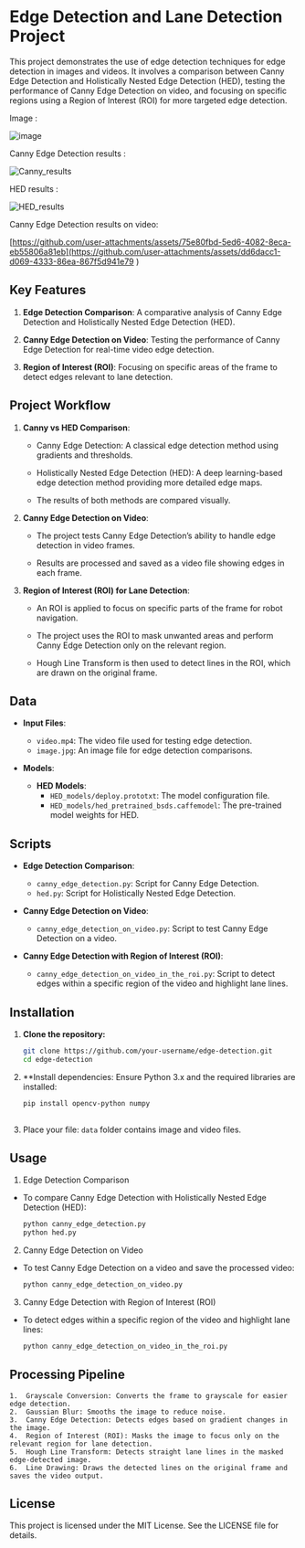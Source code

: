 # Edge Detection and Lane Detection Project

This project demonstrates the use of edge detection techniques for edge detection in images and videos. It involves a comparison between Canny Edge Detection and Holistically Nested Edge Detection (HED), testing the performance of Canny Edge Detection on video, and focusing on specific regions using a Region of Interest (ROI) for more targeted edge detection.

Image : 

![image](https://github.com/user-attachments/assets/6cfc1094-79aa-48bf-9935-eddb0d643fa8)

Canny Edge Detection results : 

![Canny_results](https://github.com/user-attachments/assets/ef563675-903c-4100-b255-6d7ad5905e23)

HED results : 

![HED_results](https://github.com/user-attachments/assets/1fa7095c-7ffd-476b-aa73-a227dbc6ebaa)

Canny Edge Detection results on video:

[https://github.com/user-attachments/assets/75e80fbd-5ed6-4082-8eca-eb55806a81eb](https://github.com/user-attachments/assets/dd6dacc1-d069-4333-86ea-867f5d941e79
)


## Key Features

1. **Edge Detection Comparison**: A comparative analysis of Canny Edge Detection and Holistically Nested Edge Detection (HED).

2. **Canny Edge Detection on Video**: Testing the performance of Canny Edge Detection for real-time video edge detection.

3. **Region of Interest (ROI)**: Focusing on specific areas of the frame to detect edges relevant to lane detection.

## Project Workflow

1. **Canny vs HED Comparison**:

   - Canny Edge Detection: A classical edge detection method using gradients and thresholds.

   - Holistically Nested Edge Detection (HED): A deep learning-based edge detection method providing more detailed edge maps.

   - The results of both methods are compared visually.

2. **Canny Edge Detection on Video**:

   - The project tests Canny Edge Detection’s ability to handle edge detection in video frames.

   - Results are processed and saved as a video file showing edges in each frame.

3. **Region of Interest (ROI) for Lane Detection**:

   - An ROI is applied to focus on specific parts of the frame for robot navigation.

   - The project uses the ROI to mask unwanted areas and perform Canny Edge Detection only on the relevant region.

   - Hough Line Transform is then used to detect lines in the ROI, which are drawn on the original frame.
  
     
## Data

- **Input Files**:
  - `video.mp4`: The video file used for testing edge detection.
  - `image.jpg`: An image file for edge detection comparisons.

- **Models**:
  - **HED Models**:
    - `HED_models/deploy.prototxt`: The model configuration file.
    - `HED_models/hed_pretrained_bsds.caffemodel`: The pre-trained model weights for HED.

## Scripts

- **Edge Detection Comparison**:
  - `canny_edge_detection.py`: Script for Canny Edge Detection.
  - `hed.py`: Script for Holistically Nested Edge Detection.

- **Canny Edge Detection on Video**:
  - `canny_edge_detection_on_video.py`: Script to test Canny Edge Detection on a video.

- **Canny Edge Detection with Region of Interest (ROI)**:
  - `canny_edge_detection_on_video_in_the_roi.py`: Script to detect edges within a specific region of the video and highlight lane lines.
 

## Installation

1. **Clone the repository:**

   ```bash
   git clone https://github.com/your-username/edge-detection.git
   cd edge-detection

2. **Install dependencies:
Ensure Python 3.x and the required libraries are installed:

   ```bash
   pip install opencv-python numpy
    
3. Place your file:
`data` folder contains image and video files.

## Usage

1. Edge Detection Comparison

- To compare Canny Edge Detection with Holistically Nested Edge Detection (HED):

   ```bash
   python canny_edge_detection.py
   python hed.py

2. Canny Edge Detection on Video

- To test Canny Edge Detection on a video and save the processed video:

  ```bash
  python canny_edge_detection_on_video.py

3. Canny Edge Detection with Region of Interest (ROI)

- To detect edges within a specific region of the video and highlight lane lines:

  ```bash
  python canny_edge_detection_on_video_in_the_roi.py

## Processing Pipeline

	1.	Grayscale Conversion: Converts the frame to grayscale for easier edge detection.
	2.	Gaussian Blur: Smooths the image to reduce noise.
	3.	Canny Edge Detection: Detects edges based on gradient changes in the image.
	4.	Region of Interest (ROI): Masks the image to focus only on the relevant region for lane detection.
	5.	Hough Line Transform: Detects straight lane lines in the masked edge-detected image.
	6.	Line Drawing: Draws the detected lines on the original frame and saves the video output.

## License

This project is licensed under the MIT License. See the LICENSE file for details.






  

